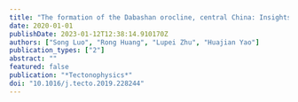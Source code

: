 ```yaml
---
title: "The formation of the Dabashan orocline, central China: Insights from high-resolution 3D crustal shear-wave velocity structure"
date: 2020-01-01
publishDate: 2023-01-12T12:38:14.910170Z
authors: ["Song Luo", "Rong Huang", "Lupei Zhu", "Huajian Yao"]
publication_types: ["2"]
abstract: ""
featured: false
publication: "*Tectonophysics*"
doi: "10.1016/j.tecto.2019.228244"
---
```


